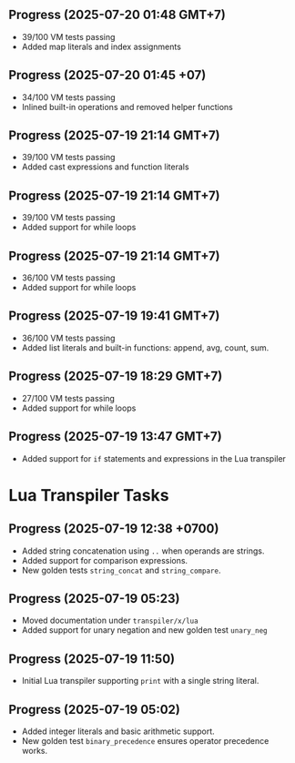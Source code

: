 ## Progress (2025-07-20 01:48 GMT+7)
- 39/100 VM tests passing
- Added map literals and index assignments


## Progress (2025-07-20 01:45 +07)
- 34/100 VM tests passing
- Inlined built-in operations and removed helper functions

## Progress (2025-07-19 21:14 GMT+7)
- 39/100 VM tests passing
- Added cast expressions and function literals

## Progress (2025-07-19 21:14 GMT+7)
- 39/100 VM tests passing
- Added support for while loops

## Progress (2025-07-19 21:14 GMT+7)
- 36/100 VM tests passing
- Added support for while loops

## Progress (2025-07-19 19:41 GMT+7)
- 36/100 VM tests passing
- Added list literals and built-in functions: append, avg, count, sum.

## Progress (2025-07-19 18:29 GMT+7)
- 27/100 VM tests passing
- Added support for while loops

## Progress (2025-07-19 13:47 GMT+7)
- Added support for `if` statements and expressions in the Lua transpiler

# Lua Transpiler Tasks

## Progress (2025-07-19 12:38 +0700)
- Added string concatenation using `..` when operands are strings.
- Added support for comparison expressions.
- New golden tests `string_concat` and `string_compare`.

## Progress (2025-07-19 05:23)
- Moved documentation under `transpiler/x/lua`
- Added support for unary negation and new golden test `unary_neg`

## Progress (2025-07-19 11:50)
- Initial Lua transpiler supporting `print` with a single string literal.

## Progress (2025-07-19 05:02)
- Added integer literals and basic arithmetic support.
- New golden test `binary_precedence` ensures operator precedence works.
